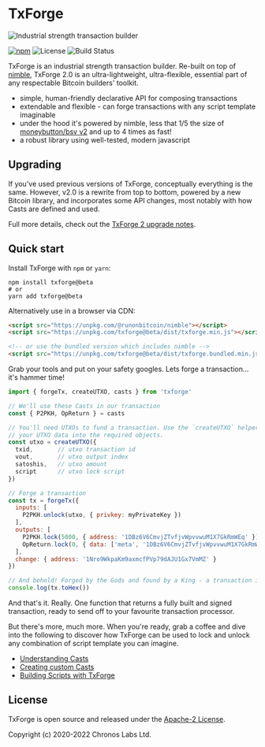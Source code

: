 # TxForge

![Industrial strength transaction builder](https://github.com/libitx/txforge/raw/v2/media/poster.jpg)

[![npm](https://img.shields.io/npm/v/txforge/beta?color=informational)](https://www.npmjs.com/package/txforge)
![License](https://img.shields.io/github/license/libitx/txforge?color=informational)
![Build Status](https://img.shields.io/github/workflow/status/libitx/txforge/Node.js%20CI/v2)


TxForge is an industrial strength transaction builder. Re-built on top of [nimble](https://github.com/runonbitcoin/nimble), TxForge 2.0 is an ultra-lightweight, ultra-flexible, essential part of any respectable Bitcoin builders' toolkit.

- simple, human-friendly declarative API for composing transactions
- extendable and flexible - can forge transactions with any script template imaginable
- under the hood it's powered by nimble, less that 1/5 the size of [moneybutton/bsv v2](https://github.com/moneybutton/bsv) and up to 4 times as fast!
- a robust library using well-tested, modern javascript

## Upgrading

If you've used previous versions of TxForge, conceptually everything is the same. However, v2.0 is a rewrite from top to bottom, powered by a new Bitcoin library, and incorporates some API changes, most notably with how Casts are defined and used.

Full more details, check out the [TxForge 2 upgrade notes](#todo).

## Quick start

Install TxForge with `npm` or `yarn`:

```shell
npm install txforge@beta
# or
yarn add txforge@beta
```

Alternatively use in a browser via CDN:

```html
<script src="https://unpkg.com/@runonbitcoin/nimble"></script>
<script src="https://unpkg.com/txforge@beta/dist/txforge.min.js"></script>

<!-- or use the bundled version which includes nimble -->
<script src="https://unpkg.com/txforge@beta/dist/txforge.bundled.min.js"></script>
```

Grab your tools and put on your safety googles. Lets forge a transaction... it's hammer time!

```js
import { forgeTx, createUTXO, casts } from 'txforge'

// We'll use these Casts in our transaction
const { P2PKH, OpReturn } = casts

// You'll need UTXOs to fund a transaction. Use the `createUTXO` helper to turn
// your UTXO data into the required objects.
const utxo = createUTXO({
  txid,       // utxo transaction id
  vout,       // utxo output index
  satoshis,   // utxo amount
  script      // utxo lock script
})

// Forge a transaction
const tx = forgeTx({
  inputs: [
    P2PKH.unlock(utxo, { privkey: myPrivateKey })
  ],
  outputs: [
    P2PKH.lock(5000, { address: '1DBz6V6CmvjZTvfjvWpvvwuM1X7GkRmWEq' }),
    OpReturn.lock(0, { data: ['meta', '1DBz6V6CmvjZTvfjvWpvvwuM1X7GkRmWEq', txid] })
  ],
  change: { address: '1Nro9WkpaKm9axmcfPVp79dAJU1Gx7VmMZ' }
})

// And behold! Forged by the Gods and found by a King - a transaction is born.
console.log(tx.toHex())
```

And that's it. Really. One function that returns a fully built and signed transaction, ready to send off to your favourite transaction processor.

But there's more, much more. When you're ready, grab a coffee and dive into the following to discover how TxForge can be used to lock and unlock any combination of script template you can imagine.

- [Understanding Casts](#todo)
- [Creating custom Casts](#todo)
- [Building Scripts with TxForge](#todo)

## License

TxForge is open source and released under the [Apache-2 License](https://github.com/libitx/txforge/blob/master/LICENSE).

Copyright (c) 2020-2022 Chronos Labs Ltd.

